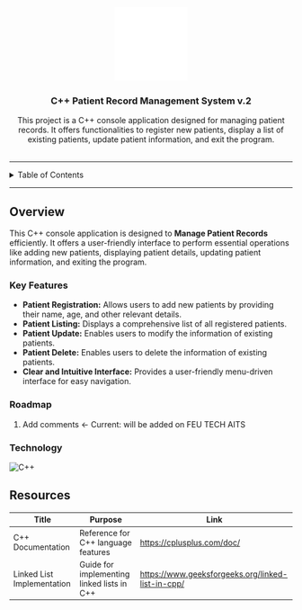 <a name="readme-top"></a>

<br/>
<br/>

<div align="center">
  <a href="https://github.com/zyx-0314/">
    <img src="./assets/nyebe_logo_wt_250px.png" alt="Nyebe" width="130" height="130">
  </a>
  <h3 align="center">C++ Patient Record Management System v.2</h3>
</div>

<div align="center">
  This project is a C++ console application designed for managing patient records. It offers functionalities to register new patients, display a list of existing patients, update patient information, and exit the program.
</div>

<br/>

---

<details>
  <summary>Table of Contents</summary>
  <ol>
    <li>
      <a href="#overview">Overview</a>
      <ol>
        <li><a href="#key-features">Key Features</a></li>
        <li><a href="#technology">Technology</a></li>
      </ol>
    </li>
    <li><a href="#roadmap">Roadmap</a></li>
    <li><a href="#resources">Resources</a></li>
  </ol>
</details>

---

## Overview

This C++ console application is designed to **Manage Patient Records** efficiently. It offers a user-friendly interface to perform essential operations like adding new patients, displaying patient details, updating patient information, and exiting the program.

### Key Features

- **Patient Registration:** Allows users to add new patients by providing their name, age, and other relevant details.
- **Patient Listing:** Displays a comprehensive list of all registered patients.
- **Patient Update:** Enables users to modify the information of existing patients.
- **Patient Delete:** Enables users to delete the information of existing patients.
- **Clear and Intuitive Interface:** Provides a user-friendly menu-driven interface for easy navigation.

### Roadmap
1. Add comments <- Current: will be added on FEU TECH AITS

### Technology

![C++](https://img.shields.io/badge/C++-00599C?style=for-the-badge&logo=c%2B%2B&logoColor=white)

## Resources

| Title                      | Purpose                                       | Link                                        |
|----------------------------|-----------------------------------------------|---------------------------------------------|
| C++ Documentation          | Reference for C++ language features           | https://cplusplus.com/doc/                  |
| Linked List Implementation | Guide for implementing linked lists in C++     | https://www.geeksforgeeks.org/linked-list-in-cpp/ |

